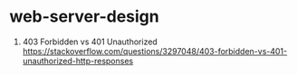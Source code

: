 # web-server-design
1. 403 Forbidden vs 401 Unauthorized
https://stackoverflow.com/questions/3297048/403-forbidden-vs-401-unauthorized-http-responses
